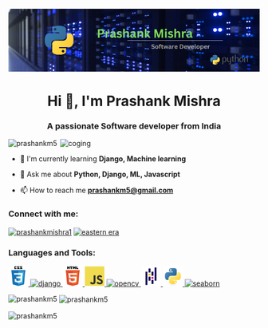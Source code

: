 ![logo](https://github.com/Prashankm5/Prashankm5/blob/main/Software%20Engineer.png)

<h1 align="center">Hi 👋, I'm Prashank Mishra</h1>
<h3 align="center">A passionate Software developer from India</h3>

<img align="right" alt="coging" width="400" src="https://user-images.githubusercontent.com/55389276/140866485-8fb1c876-9a8f-4d6a-98dc-08c4981eaf70.gif">

<p align="left"> <img src="https://komarev.com/ghpvc/?username=prashankm5&label=Profile%20views&color=0e75b6&style=flat" alt="prashankm5" /> </p>

- 🌱 I'm currently learning **Django, Machine learning**

- 💬 Ask me about **Python, Django, ML, Javascript**

- 📫 How to reach me **prashankm5@gmail.com**

<h3 align="left">Connect with me:</h3>
<p align="left">
<a href="https://linkedin.com/in/prashankmishra1" target="blank"><img align="center" src="https://raw.githubusercontent.com/rahuldkjain/github-profile-readme-generator/master/src/images/icons/Social/linked-in-alt.svg" alt="prashankmishra1" height="30" width="40" /></a>
<a href="https://www.youtube.com/c/@EasternEra-" target="blank"><img align="center" src="https://raw.githubusercontent.com/rahuldkjain/github-profile-readme-generator/master/src/images/icons/Social/youtube.svg" alt="eastern era" height="30" width="40" /></a>
</p>

<h3 align="left">Languages and Tools:</h3>
<p align="left"> <a href="https://www.w3schools.com/css/" target="_blank" rel="noreferrer"> <img src="https://raw.githubusercontent.com/devicons/devicon/master/icons/css3/css3-original-wordmark.svg" alt="css3" width="40" height="40"/> </a> <a href="https://www.djangoproject.com/" target="_blank" rel="noreferrer"> <img src="https://cdn.worldvectorlogo.com/logos/django.svg" alt="django" width="40" height="40"/> </a> <a href="https://www.w3.org/html/" target="_blank" rel="noreferrer"> <img src="https://raw.githubusercontent.com/devicons/devicon/master/icons/html5/html5-original-wordmark.svg" alt="html5" width="40" height="40"/> </a> <a href="https://developer.mozilla.org/en-US/docs/Web/JavaScript" target="_blank" rel="noreferrer"> <img src="https://raw.githubusercontent.com/devicons/devicon/master/icons/javascript/javascript-original.svg" alt="javascript" width="40" height="40"/> </a> <a href="https://opencv.org/" target="_blank" rel="noreferrer"> <img src="https://www.vectorlogo.zone/logos/opencv/opencv-icon.svg" alt="opencv" width="40" height="40"/> </a> <a href="https://pandas.pydata.org/" target="_blank" rel="noreferrer"> <img src="https://raw.githubusercontent.com/devicons/devicon/2ae2a900d2f041da66e950e4d48052658d850630/icons/pandas/pandas-original.svg" alt="pandas" width="40" height="40"/> </a> <a href="https://www.python.org" target="_blank" rel="noreferrer"> <img src="https://raw.githubusercontent.com/devicons/devicon/master/icons/python/python-original.svg" alt="python" width="40" height="40"/> </a> <a href="https://seaborn.pydata.org/" target="_blank" rel="noreferrer"> <img src="https://seaborn.pydata.org/_images/logo-mark-lightbg.svg" alt="seaborn" width="40" height="40"/> </a> </p>

<p><img align="left" src="https://github-readme-stats.vercel.app/api/top-langs?username=prashankm5&show_icons=true&locale=en&layout=compact" alt="prashankm5" /></p>

<p>&nbsp;<img align="center" src="https://github-readme-stats.vercel.app/api?username=prashankm5&show_icons=true&locale=en" alt="prashankm5" /></p>

<p><img align="center" src="https://github-readme-streak-stats.herokuapp.com/?user=prashankm5&" alt="prashankm5" /></p> 
